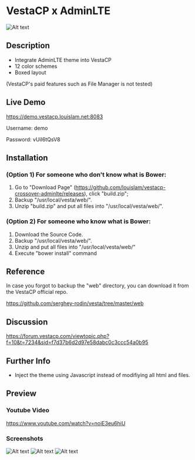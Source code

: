 # VestaCP x AdminLTE

![Alt text](https://louislam.net/blog/wp-content/uploads/2016/06/LOUISLAM-PC-000271.png)

## Description ##

- Integrate AdminLTE theme into VestaCP
- 12 color schemes
- Boxed layout

(VestaCP's paid features such as File Manager is not tested)


## Live Demo
https://demo.vestacp.louislam.net:8083

Username: demo

Password: vUiI6tQsV8

## Installation

### (Option 1) For someone who don't know what is Bower:

1. Go to "Download Page" (https://github.com/louislam/vestacp-crossover-adminlte/releases), click "build.zip";
1. Backup "/usr/local/vesta/web/".
1. Unzip "build.zip" and put all files into "/usr/local/vesta/web/".

### (Option 2) For someone who know what is Bower:

1. Download the Source Code.
1. Backup "/usr/local/vesta/web/".
1. Unzip and put all files into "/usr/local/vesta/web/"
1. Execute "bower install" command

## Reference
In case you forgot to backup the "web" directory, you can download it from the VestaCP official repo.

https://github.com/serghey-rodin/vesta/tree/master/web

## Discussion

https://forum.vestacp.com/viewtopic.php?f=10&t=7234&sid=f7d37b6d2d97e58dabc0c3ccc54a0b95

## Further Info

- Inject the theme using Javascript instead of modifiying all html and files. 

## Preview

### Youtube Video

https://www.youtube.com/watch?v=noiE3eu6hiU

### Screenshots


![Alt text](https://louislam.net/blog/wp-content/uploads/2016/06/LOUISLAM-PC-000257.png)
![Alt text](https://louislam.net/blog/wp-content/uploads/2015/03/n01695.png)
![Alt text](https://louislam.net/blog/wp-content/uploads/2016/06/379b3bc1-fbe7-47b9-9fcc-fd4cb12dd6bd.png)
